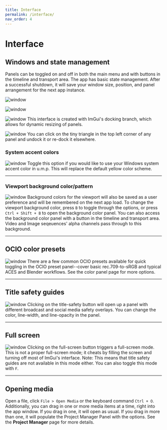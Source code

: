 ```yaml
---
title: Interface
permalink: /interface/
nav_order: 4
---
```


# Interface

## Windows and state management

Panels can be toggled on and off in both the main menu and with buttons in the timeline and transport area. The app has basic state management. After a successful shutdown, it will save your window size, position, and panel arrangement for the next app instance.

![window](images/TabTip_ullUmjtFO6.png)

![window](images/ump_wXBDg2Ew4W.png)

![window](images/ump_iESj94rTHh.png)
This interface is created with ImGui's docking branch, which allows for dynamic resizing of panels. 

![window](images/ump_inZlpyUcCJ.png)
You can click on the tiny triangle in the top left corner of any panel and undock it or re-dock it elsewhere.

### System accent colors

![window](images/TabTip_x9kxLzwOyT.png)
Toggle this option if you would like to use your Windows system accent color in u.m.p. This will replace the default yellow color scheme.

---

### Viewport background color/pattern

![window](images/TabTip_rw4JnktPoi.png)
Background colors for the viewport will also be saved as a user preference and will be remembered on the next app load. To change the viewport background color, press `B` to toggle through the options, or press `Ctrl + Shift + B` to open the background color panel. You can also access the background color panel with a button in the timeline and transport area. Video and Image seqeuences' alpha channels pass through to this background.

---

## OCIO color presets

![window](images/TabTip_kzavM40mf9.png)
There are a few common OCIO presets available for quick toggling in the OCIO preset panel--cover basic rec.709-to-sRGB and typical ACES and Blender workflows. See the color panel page for more options.

---

## Title safety guides

![window](images/TabTip_NbmkwGOwqc.png)
Clicking on the title-safety button will open up a panel with different broadcast and social media safety overlays. You can change the color, line-width, and line-opacity in the panel.

---

## Full screen

![window](images/TabTip_A66uLfJWL3.png)
Clicking on the full-screen button triggers a full-screen mode. This is not a proper full-screen mode; it cheats by filling the screen and turning off most of ImGui's interface. Note: This means that title safety guides are not available in this mode either. You can also toggle this mode with `F`.

---

## Opening media

Open a file, click `File > Open Media` or the keyboard command `Ctrl + O`. Additionally, you can drag in one or more media items at a time, right into the app window. If you drag in one, it will open as usual. If you drag in more than one, it will populate the Project Manager Panel with the options. See the **Project Manager** page for more details.